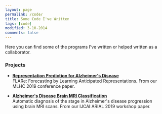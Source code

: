 ```yaml
---
layout: page
permalink: /code/
title: Some Code I've Written
tags: [code]
modified: 3-10-2014
comments: false
---
```



Here you can find some of the programs I've written or helped written as a collaborator.

### Projects

* [**Representation Prediction for Alzheimer's Disease**](http://www.vision.ee.ethz.ch/~cvlsegmentation/cob/)<br>
FLARe: Forecasting by Learning Anticipated Representations. From our MLHC 2019 conference paper.

* [**Alzheimer's Disease Brain MRI Classification**](http://www.vision.ee.ethz.ch/~cvlsegmentation/cob/)<br>
Automatic diagnosis of the stage in Alzheimer's disease progression using brain MRI scans. From our IJCAI ARIAL 2019 workshop paper.




